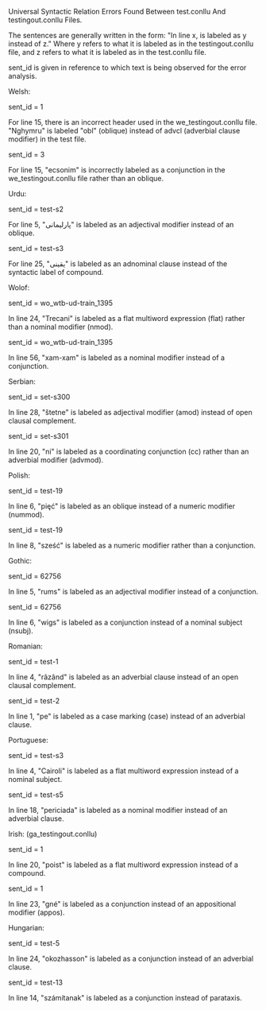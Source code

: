 Universal Syntactic Relation Errors Found Between test.conllu And testingout.conllu Files.

The sentences are generally written in the form: "In line x, <word> is labeled as y instead of z." Where y refers to what it is labeled as in the testingout.conllu file, and z refers to what it is labeled as in the test.conllu file.
  
sent_id is given in reference to which text is being observed for the error analysis. 

Welsh:

sent_id = 1

For line 15, there is an incorrect header used in the we_testingout.conllu file. "Nghymru" is labeled "obl" (oblique) instead of advcl (adverbial clause modifier) in the test file.

sent_id = 3

For line 15, "ecsonim" is incorrectly labeled as a conjunction in the we_testingout.conllu file rather than an oblique.

Urdu:

sent_id = test-s2

For line 5, "پارلیمانی" is labeled as an adjectival modifier instead of an oblique. 

sent_id = test-s3

For line 25, "یقینی" is labeled as an adnominal clause instead of the syntactic label of compound.

Wolof:

sent_id = wo_wtb-ud-train_1395

In line 24, "Trecani" is labeled as a flat multiword expression (flat) rather than a nominal modifier (nmod).

sent_id = wo_wtb-ud-train_1395

In line 56, "xam-xam" is labeled as a nominal modifier instead of a conjunction.

Serbian:

sent_id = set-s300

In line 28, "štetne" is labeled as adjectival modifier (amod) instead of open clausal complement.

sent_id = set-s301

In line 20, "ni" is labeled as a coordinating conjunction (cc) rather than an adverbial modifier (advmod).

Polish:

sent_id = test-19

In line 6, "pięć" is labeled as an oblique instead of a numeric modifier (nummod).

sent_id = test-19

In line 8, "sześć" is labeled as a numeric modifier rather than a conjunction.

Gothic:

sent_id = 62756

In line 5, "rums" is labeled as an adjectival modifier instead of a conjunction.

sent_id = 62756

In line 6, "wigs" is labeled as a conjunction instead of a nominal subject (nsubj).

Romanian:

sent_id = test-1

In line 4, "râzând" is labeled as an adverbial clause instead of an open clausal complement.

sent_id = test-2

In line 1, "pe" is labeled as a case marking (case) instead of an adverbial clause.

Portuguese:

sent_id = test-s3

In line 4, "Cairoli" is labeled as a flat multiword expression instead of a nominal subject.

sent_id = test-s5

In line 18, "periciada" is labeled as a nominal modifier instead of an adverbial clause.

Irish: (ga_testingout.conllu)

sent_id = 1

In line 20, "poist" is labeled as a flat multiword expression instead of a compound.

sent_id = 1

In line 23, "gné" is labeled as a conjunction instead of an appositional modifier (appos).

Hungarian:

sent_id = test-5

In line 24, "okozhasson" is labeled as a conjunction instead of an adverbial clause.

sent_id = test-13

In line 14, "számítanak" is labeled as a conjunction instead of parataxis.
